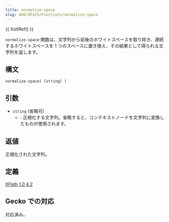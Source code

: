 ```yaml
---
title: normalize-space
slug: Web/XPath/Functions/normalize-space
---
```


{{ XsltRef() }}

`normalize-space` 関数は、文字列から前後のホワイトスペースを取り除き、連続するホワイトスペースを 1 つのスペースに置き換え、その結果として得られる文字列を返します。

## 構文

```
normalize-space( [string] )
```

## 引数

- `string` (省略可)
  - : 正規化する文字列。省略すると、コンテキストノードを文字列に変換したものが使用されます。

## 返値

正規化された文字列。

## 定義

[XPath 1.0 4.2](https://www.w3.org/TR/xpath#function-normalize-space)

## Gecko での対応

対応済み。
